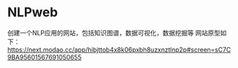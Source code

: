 # NLPweb
创建一个NLP应用的网站，包括知识图谱，数据可视化，数据挖掘等
网站原型如下：
https://next.modao.cc/app/hibjttob4x8k06pxbh8uzxnztlnp2p#screen=sC7C9BA95601567691050655
